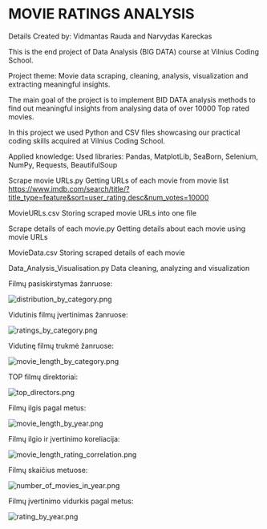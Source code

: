 # MOVIE RATINGS ANALYSIS

Details
Created by: Vidmantas Rauda and Narvydas Kareckas

This is the end project of Data Analysis (BIG DATA) course at Vilnius Coding School.

Project theme: Movie data scraping, cleaning, analysis, visualization and extracting meaningful insights. 

The main goal of the project is to implement BID DATA analysis methods to find out meaningful insights from analysing data of over 10000 Top rated movies.

In this project we used Python and CSV files showcasing our practical coding skills acquired at Vilnius Coding School.

Applied knowledge:
Used libraries: Pandas, MatplotLib, SeaBorn, Selenium, NumPy, Requests, BeautifulSoup

Scrape movie URLs.py
Getting URLs of each movie from movie list https://www.imdb.com/search/title/?title_type=feature&sort=user_rating,desc&num_votes=10000 

MovieURLs.csv
Storing scraped movie URLs into one file

Scrape details of each movie.py
Getting details about each movie using movie URLs    

MovieData.csv
Storing scraped details of each movie

Data_Analysis_Visualisation.py
Data cleaning, analyzing and visualization

Filmų pasiskirstymas žanruose:

![distribution_by_category.png](Graphs%2Fdistribution_by_category.png)

Vidutinis filmų įvertinimas žanruose:

![ratings_by_category.png](Graphs%2Fratings_by_category.png)

Vidutinę filmų trukmė žanruose:

![movie_length_by_category.png](Graphs%2Fmovie_length_by_category.png)

TOP filmų direktoriai:

![top_directors.png](Graphs%2Ftop_directors.png)

Filmų ilgis pagal metus:

![movie_length_by_year.png](Graphs%2Fmovie_length_by_year.png)

Filmų ilgio ir įvertinimo koreliacija:

![movie_length_rating_correlation.png](Graphs%2Fmovie_length_rating_correlation.png)

Filmų skaičius metuose:

![number_of_movies_in_year.png](Graphs%2Fnumber_of_movies_in_year.png)

Filmų įvertinimo vidurkis pagal metus:

![rating_by_year.png](Graphs%2Frating_by_year.png)

